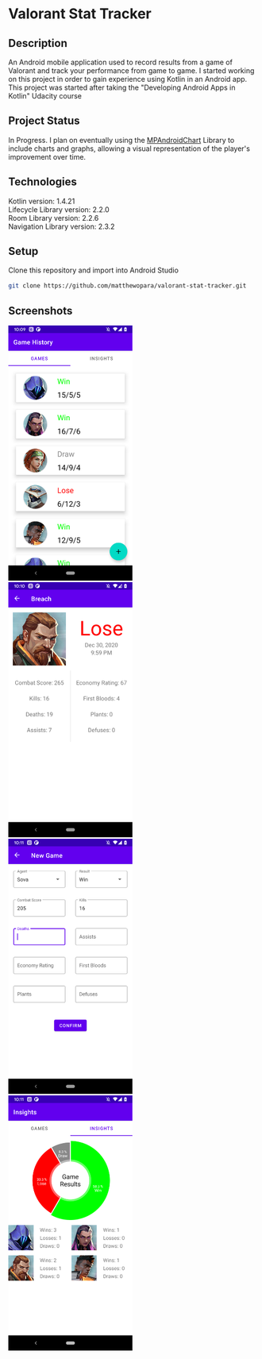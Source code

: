 # Valorant Stat Tracker

## Description
An Android mobile application used to record results from a game of Valorant and track your performance from game to game. I started working on this project in order to gain experience using Kotlin in an Android app. This project was started after taking the "Developing Android Apps in Kotlin" Udacity course
## Project Status
In Progress. I plan on eventually using the [MPAndroidChart](https://github.com/PhilJay/MPAndroidChart) Library to include charts and graphs, allowing a visual representation of the player's improvement over time.

## Technologies
Kotlin version: 1.4.21  
Lifecycle Library version: 2.2.0  
Room Library version: 2.2.6  
Navigation Library version: 2.3.2  

## Setup
Clone this repository and import into Android Studio  
```bash
git clone https://github.com/matthewopara/valorant-stat-tracker.git
```

## Screenshots
<img src="./screenshots/screenshot_game_history.png" width="250"> &nbsp;&nbsp;&nbsp;&nbsp;&nbsp;
<img src="./screenshots/screenshot_game_info.png" width="250"> &nbsp;&nbsp;&nbsp;&nbsp;&nbsp;
<img src="./screenshots/screenshot_new_game.png" width="250"> &nbsp;&nbsp;&nbsp;&nbsp;&nbsp;
<img src="./screenshots/screenshot_insights.png" width="250">


